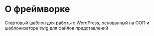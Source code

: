 # О фреймворке

Стартовый шаблон для работы с WordPress, основанный на ООП и шаблонизаторе twig для файлов представлений
